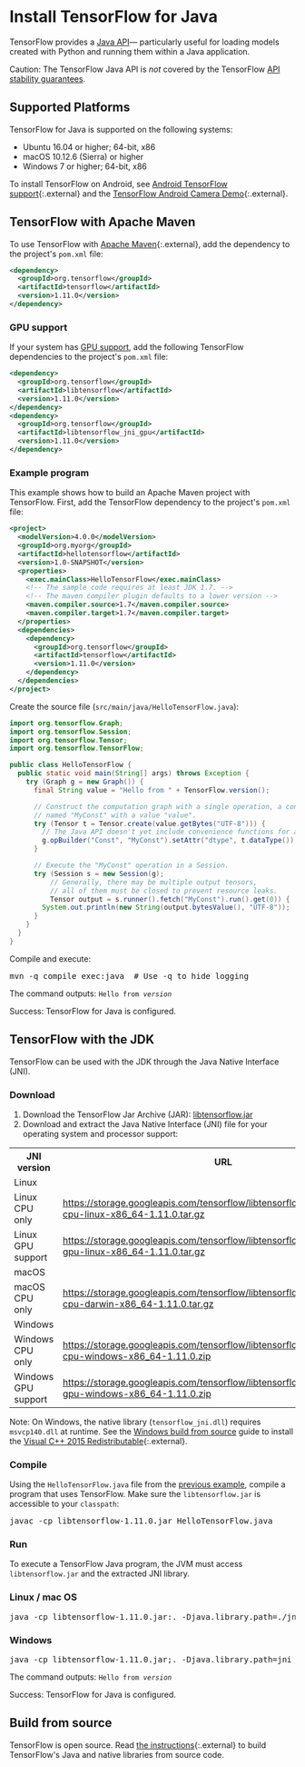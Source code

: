 # Install TensorFlow for Java

TensorFlow provides a
[Java API](https://www.tensorflow.org/api_docs/java/reference/org/tensorflow/package-summary)—
particularly useful for loading models created with Python and running them
within a Java application.

Caution: The TensorFlow Java API is *not* covered by the TensorFlow
[API stability guarantees](../guide/version_compat.md).


## Supported Platforms

TensorFlow for Java is supported on the following systems:

* Ubuntu 16.04 or higher; 64-bit, x86
* macOS 10.12.6 (Sierra) or higher
* Windows 7 or higher; 64-bit, x86

To install TensorFlow on Android, see
[Android TensorFlow support](https://github.com/tensorflow/tensorflow/tree/master/tensorflow/contrib/android){:.external}
and the
[TensorFlow Android Camera Demo](https://github.com/tensorflow/tensorflow/tree/master/tensorflow/examples/android){:.external}.


## TensorFlow with Apache Maven

To use TensorFlow with [Apache Maven](https://maven.apache.org){:.external},
add the dependency to the project's `pom.xml` file:

```xml
<dependency>
  <groupId>org.tensorflow</groupId>
  <artifactId>tensorflow</artifactId>
  <version>1.11.0</version>
</dependency>
```

### GPU support

If your system has [GPU support](./gpu.md), add the following TensorFlow
dependencies to the project's `pom.xml` file:

```xml
<dependency>
  <groupId>org.tensorflow</groupId>
  <artifactId>libtensorflow</artifactId>
  <version>1.11.0</version>
</dependency>
<dependency>
  <groupId>org.tensorflow</groupId>
  <artifactId>libtensorflow_jni_gpu</artifactId>
  <version>1.11.0</version>
</dependency>
```

### Example program

This example shows how to build an Apache Maven project with TensorFlow. First,
add the TensorFlow dependency to the project's `pom.xml` file:

```xml
<project>
  <modelVersion>4.0.0</modelVersion>
  <groupId>org.myorg</groupId>
  <artifactId>hellotensorflow</artifactId>
  <version>1.0-SNAPSHOT</version>
  <properties>
    <exec.mainClass>HelloTensorFlow</exec.mainClass>
	<!-- The sample code requires at least JDK 1.7. -->
	<!-- The maven compiler plugin defaults to a lower version -->
	<maven.compiler.source>1.7</maven.compiler.source>
	<maven.compiler.target>1.7</maven.compiler.target>
  </properties>
  <dependencies>
    <dependency>
	  <groupId>org.tensorflow</groupId>
	  <artifactId>tensorflow</artifactId>
	  <version>1.11.0</version>
	</dependency>
  </dependencies>
</project>
```

Create the source file (`src/main/java/HelloTensorFlow.java`):

```java
import org.tensorflow.Graph;
import org.tensorflow.Session;
import org.tensorflow.Tensor;
import org.tensorflow.TensorFlow;

public class HelloTensorFlow {
  public static void main(String[] args) throws Exception {
	try (Graph g = new Graph()) {
	  final String value = "Hello from " + TensorFlow.version();

	  // Construct the computation graph with a single operation, a constant
	  // named "MyConst" with a value "value".
	  try (Tensor t = Tensor.create(value.getBytes("UTF-8"))) {
	    // The Java API doesn't yet include convenience functions for adding operations.
		g.opBuilder("Const", "MyConst").setAttr("dtype", t.dataType()).setAttr("value", t).build();
	  }

	  // Execute the "MyConst" operation in a Session.
	  try (Session s = new Session(g);
	      // Generally, there may be multiple output tensors,
		  // all of them must be closed to prevent resource leaks.
		  Tensor output = s.runner().fetch("MyConst").run().get(0)) {
	    System.out.println(new String(output.bytesValue(), "UTF-8"));
	  }
    }
  }
}
```

Compile and execute:

<pre class="devsite-terminal prettyprint lang-bsh">
mvn -q compile exec:java  # Use -q to hide logging
</pre>

The command outputs: <code>Hello from <em>version</em></code>

Success: TensorFlow for Java is configured.


## TensorFlow with the JDK

TensorFlow can be used with the JDK through the Java Native Interface (JNI).

### Download

1. Download the TensorFlow Jar Archive (JAR): [libtensorflow.jar](https://storage.googleapis.com/tensorflow/libtensorflow/libtensorflow-1.11.0.jar)
2. Download and extract the Java Native Interface (JNI) file for your operating
system and processor support:

<table>
  <tr><th>JNI version</th><th>URL</th></tr>
  <tr class="alt"><td colspan="2">Linux</td></tr>
  <tr>
    <td>Linux CPU only</td>
    <td class="devsite-click-to-copy"><a href="https://storage.googleapis.com/tensorflow/libtensorflow/libtensorflow_jni-cpu-linux-x86_64-1.11.0.tar.gz">https://storage.googleapis.com/tensorflow/libtensorflow/libtensorflow_jni-cpu-linux-x86_64-1.11.0.tar.gz</a></td>
  </tr>
  <tr>
    <td>Linux GPU support</td>
    <td class="devsite-click-to-copy"><a href="https://storage.googleapis.com/tensorflow/libtensorflow/libtensorflow_jni-gpu-linux-x86_64-1.11.0.tar.gz">https://storage.googleapis.com/tensorflow/libtensorflow/libtensorflow_jni-gpu-linux-x86_64-1.11.0.tar.gz</a></td>
  </tr>
  <tr class="alt"><td colspan="2">macOS</td></tr>
  <tr>
    <td>macOS CPU only</td>
    <td class="devsite-click-to-copy"><a href="https://storage.googleapis.com/tensorflow/libtensorflow/libtensorflow_jni-cpu-darwin-x86_64-1.11.0.tar.gz">https://storage.googleapis.com/tensorflow/libtensorflow/libtensorflow_jni-cpu-darwin-x86_64-1.11.0.tar.gz</a></td>
  </tr>
  <tr class="alt"><td colspan="2">Windows</td></tr>
  <tr>
    <td>Windows CPU only</td>
    <td class="devsite-click-to-copy"><a href="https://storage.googleapis.com/tensorflow/libtensorflow/libtensorflow_jni-cpu-windows-x86_64-1.11.0.zip">https://storage.googleapis.com/tensorflow/libtensorflow/libtensorflow_jni-cpu-windows-x86_64-1.11.0.zip</a></td>
  </tr>
  <tr>
    <td>Windows GPU support</td>
    <td class="devsite-click-to-copy"><a href="https://storage.googleapis.com/tensorflow/libtensorflow/libtensorflow_jni-gpu-windows-x86_64-1.11.0.zip">https://storage.googleapis.com/tensorflow/libtensorflow/libtensorflow_jni-gpu-windows-x86_64-1.11.0.zip</a></td>
  </tr>
</table>

Note: On Windows, the native library (`tensorflow_jni.dll`) requires
`msvcp140.dll` at runtime. See the [Windows build from source](./source_windows.md)
guide to install the [Visual C++ 2015 Redistributable](https://www.microsoft.com/en-us/download/details.aspx?id=48145){:.external}.


### Compile

Using the `HelloTensorFlow.java` file from the [previous example](#example),
compile a program that uses TensorFlow. Make sure the `libtensorflow.jar` is
accessible to your `classpath`:

<pre class="devsite-terminal devsite-click-to-copy">
javac -cp libtensorflow-1.11.0.jar HelloTensorFlow.java
</pre>

### Run

To execute a TensorFlow Java program, the JVM must access `libtensorflow.jar` and
the extracted JNI library.

<div class="ds-selector-tabs">
<section>
<h3>Linux / mac OS</h3>
<pre class="devsite-terminal devsite-click-to-copy">java -cp libtensorflow-1.11.0.jar:. -Djava.library.path=./jni HelloTensorFlow</pre>
</section>
<section>
<h3>Windows</h3>
<pre class="devsite-terminal tfo-terminal-windows devsite-click-to-copy">java -cp libtensorflow-1.11.0.jar;. -Djava.library.path=jni HelloTensorFlow</pre>
</section>
</div><!--/ds-selector-tabs-->

The command outputs: <code>Hello from <em>version</em></code>

Success: TensorFlow for Java is configured.


## Build from source

TensorFlow is open source. Read
[the instructions](https://github.com/tensorflow/tensorflow/blob/master/tensorflow/java/README.md){:.external}
to build TensorFlow's Java and native libraries from source code.
